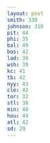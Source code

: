```yaml
---
layout: post
smith: 330
johnson: 310
pit: 44
phi: 35
bal: 49
bos: 42
lad: 38
wsh: 39
kc: 41
tb: 42
nyy: 43
cle: 42
tor: 32
stl: 38
min: 40
hou: 44
atl: 42
sd: 29
---
```

